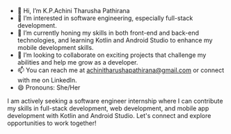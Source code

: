 - 👋 Hi, I’m K.P.Achini Tharusha Pathirana
- 👀 I’m interested in software engineering, especially full-stack development.
- 🌱 I’m currently honing my skills in both front-end and back-end technologies, and learning Kotlin and Android Studio to enhance my mobile development skills.
- 💞️ I’m looking to collaborate on exciting projects that challenge my abilities and help me grow as a developer.
- 📫 You can reach me at achinitharushapathirana@gmail.com or connect with me on LinkedIn.
- 😄 Pronouns: She/Her

I am actively seeking a software engineer internship where I can contribute my skills in full-stack development, web development, and mobile app development with Kotlin and Android Studio. Let's connect and explore opportunities to work together!
